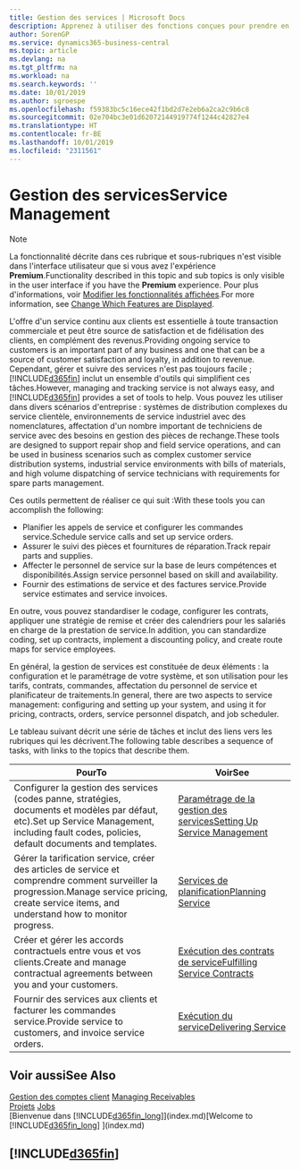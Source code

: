 ```yaml
---
title: Gestion des services | Microsoft Docs
description: Apprenez à utiliser des fonctions conçues pour prendre en charge les opérations de l'atelier de réparation et du service clientèle.
author: SorenGP
ms.service: dynamics365-business-central
ms.topic: article
ms.devlang: na
ms.tgt_pltfrm: na
ms.workload: na
ms.search.keywords: ''
ms.date: 10/01/2019
ms.author: sgroespe
ms.openlocfilehash: f59383bc5c16ece42f1bd2d7e2eb6a2ca2c9b6c8
ms.sourcegitcommit: 02e704bc3e01d62072144919774f1244c42827e4
ms.translationtype: HT
ms.contentlocale: fr-BE
ms.lasthandoff: 10/01/2019
ms.locfileid: "2311561"
---
```

# <a name="service-management"></a><span data-ttu-id="61fe6-103">Gestion des services</span><span class="sxs-lookup"><span data-stu-id="61fe6-103">Service Management</span></span>
> [!NOTE]
> <span data-ttu-id="61fe6-104">La fonctionnalité décrite dans ces rubrique et sous-rubriques n'est visible dans l'interface utilisateur que si vous avez l'expérience **Premium**.</span><span class="sxs-lookup"><span data-stu-id="61fe6-104">Functionality described in this topic and sub topics is only visible in the user interface if you have the **Premium** experience.</span></span> <span data-ttu-id="61fe6-105">Pour plus d'informations, voir [Modifier les fonctionnalités affichées](ui-experiences.md).</span><span class="sxs-lookup"><span data-stu-id="61fe6-105">For more information, see [Change Which Features are Displayed](ui-experiences.md).</span></span>

<span data-ttu-id="61fe6-106">L'offre d'un service continu aux clients est essentielle à toute transaction commerciale et peut être source de satisfaction et de fidélisation des clients, en complément des revenus.</span><span class="sxs-lookup"><span data-stu-id="61fe6-106">Providing ongoing service to customers is an important part of any business and one that can be a source of customer satisfaction and loyalty, in addition to revenue.</span></span> <span data-ttu-id="61fe6-107">Cependant, gérer et suivre des services n'est pas toujours facile ; [!INCLUDE[d365fin](includes/d365fin_md.md)] inclut un ensemble d'outils qui simplifient ces tâches.</span><span class="sxs-lookup"><span data-stu-id="61fe6-107">However, managing and tracking service is not always easy, and [!INCLUDE[d365fin](includes/d365fin_md.md)] provides a set of tools to help.</span></span> <span data-ttu-id="61fe6-108">Vous pouvez les utiliser dans divers scénarios d'entreprise : systèmes de distribution complexes du service clientèle, environnements de service industriel avec des nomenclatures, affectation d'un nombre important de techniciens de service avec des besoins en gestion des pièces de rechange.</span><span class="sxs-lookup"><span data-stu-id="61fe6-108">These tools are designed to support repair shop and field service operations, and can be used in business scenarios such as complex customer service distribution systems, industrial service environments with bills of materials, and high volume dispatching of service technicians with requirements for spare parts management.</span></span>  

 <span data-ttu-id="61fe6-109">Ces outils permettent de réaliser ce qui suit :</span><span class="sxs-lookup"><span data-stu-id="61fe6-109">With these tools you can accomplish the following:</span></span>  

* <span data-ttu-id="61fe6-110">Planifier les appels de service et configurer les commandes service.</span><span class="sxs-lookup"><span data-stu-id="61fe6-110">Schedule service calls and set up service orders.</span></span>  
* <span data-ttu-id="61fe6-111">Assurer le suivi des pièces et fournitures de réparation.</span><span class="sxs-lookup"><span data-stu-id="61fe6-111">Track repair parts and supplies.</span></span>  
* <span data-ttu-id="61fe6-112">Affecter le personnel de service sur la base de leurs compétences et disponibilités.</span><span class="sxs-lookup"><span data-stu-id="61fe6-112">Assign service personnel based on skill and availability.</span></span>  
* <span data-ttu-id="61fe6-113">Fournir des estimations de service et des factures service.</span><span class="sxs-lookup"><span data-stu-id="61fe6-113">Provide service estimates and service invoices.</span></span>  

<span data-ttu-id="61fe6-114">En outre, vous pouvez standardiser le codage, configurer les contrats, appliquer une stratégie de remise et créer des calendriers pour les salariés en charge de la prestation de service.</span><span class="sxs-lookup"><span data-stu-id="61fe6-114">In addition, you can standardize coding, set up contracts, implement a discounting policy, and create route maps for service employees.</span></span>  

<span data-ttu-id="61fe6-115">En général, la gestion de services est constituée de deux éléments : la configuration et le paramétrage de votre système, et son utilisation pour les tarifs, contrats, commandes, affectation du personnel de service et planificateur de traitements.</span><span class="sxs-lookup"><span data-stu-id="61fe6-115">In general, there are two aspects to service management: configuring and setting up your system, and using it for pricing, contracts, orders, service personnel dispatch, and job scheduler.</span></span>  

<span data-ttu-id="61fe6-116">Le tableau suivant décrit une série de tâches et inclut des liens vers les rubriques qui les décrivent.</span><span class="sxs-lookup"><span data-stu-id="61fe6-116">The following table describes a sequence of tasks, with links to the topics that describe them.</span></span>   

|<span data-ttu-id="61fe6-117">**Pour**</span><span class="sxs-lookup"><span data-stu-id="61fe6-117">**To**</span></span>|<span data-ttu-id="61fe6-118">**Voir**</span><span class="sxs-lookup"><span data-stu-id="61fe6-118">**See**</span></span>|  
|------------|-------------|  
|<span data-ttu-id="61fe6-119">Configurer la gestion des services (codes panne, stratégies, documents et modèles par défaut, etc).</span><span class="sxs-lookup"><span data-stu-id="61fe6-119">Set up Service Management, including fault codes, policies, default documents and templates.</span></span>|[<span data-ttu-id="61fe6-120">Paramétrage de la gestion des services</span><span class="sxs-lookup"><span data-stu-id="61fe6-120">Setting Up Service Management</span></span>](service-setup-service.md)|  
|<span data-ttu-id="61fe6-121">Gérer la tarification service, créer des articles de service et comprendre comment surveiller la progression.</span><span class="sxs-lookup"><span data-stu-id="61fe6-121">Manage service pricing, create service items, and understand how to monitor progress.</span></span>|[<span data-ttu-id="61fe6-122">Services de planification</span><span class="sxs-lookup"><span data-stu-id="61fe6-122">Planning Service</span></span>](service-plan-service.md)|  
|<span data-ttu-id="61fe6-123">Créer et gérer les accords contractuels entre vous et vos clients.</span><span class="sxs-lookup"><span data-stu-id="61fe6-123">Create and manage contractual agreements between you and your customers.</span></span>|[<span data-ttu-id="61fe6-124">Exécution des contrats de service</span><span class="sxs-lookup"><span data-stu-id="61fe6-124">Fulfilling Service Contracts</span></span>](service-fulfill-service-contracts.md)|  
|<span data-ttu-id="61fe6-125">Fournir des services aux clients et facturer les commandes service.</span><span class="sxs-lookup"><span data-stu-id="61fe6-125">Provide service to customers, and invoice service orders.</span></span>|[<span data-ttu-id="61fe6-126">Exécution du service</span><span class="sxs-lookup"><span data-stu-id="61fe6-126">Delivering Service</span></span>](service-deliver-service.md)|  

## <a name="see-also"></a><span data-ttu-id="61fe6-127">Voir aussi</span><span class="sxs-lookup"><span data-stu-id="61fe6-127">See Also</span></span>  
<span data-ttu-id="61fe6-128">[Gestion des comptes client](receivables-manage-receivables.md) </span><span class="sxs-lookup"><span data-stu-id="61fe6-128">[Managing Receivables](receivables-manage-receivables.md) </span></span>  
<span data-ttu-id="61fe6-129">[Projets](projects-how-create-jobs.md) </span><span class="sxs-lookup"><span data-stu-id="61fe6-129">[Jobs](projects-how-create-jobs.md) </span></span>  
<span data-ttu-id="61fe6-130">[Bienvenue dans [!INCLUDE[d365fin_long](includes/d365fin_long_md.md)]](index.md)</span><span class="sxs-lookup"><span data-stu-id="61fe6-130">[Welcome to [!INCLUDE[d365fin_long](includes/d365fin_long_md.md)] ](index.md)</span></span>

## [!INCLUDE[d365fin](includes/free_trial_md.md)]  

